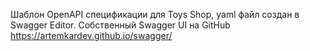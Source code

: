 Шаблон OpenAPI спецификации для Toys Shop, yaml файл создан в Swagger Editor.
Собственный Swagger UI на GitHub https://artemkardev.github.io/swagger/
